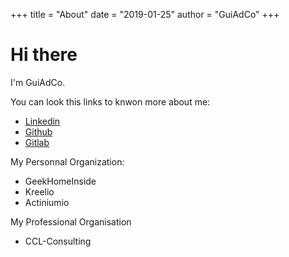 +++
title = "About"
date = "2019-01-25"
author = "GuiAdCo"
+++

# Hi there

I'm GuiAdCo.

You can look this links to knwon more about me:

- [Linkedin](https://www.linkedin.com/in/adevienn/)
- [Github](https://github.com/guiadco)
- [Gitlab](https://gitlab.com/guiadco?nav_source=navbar)

My Personnal Organization:

- GeekHomeInside
- Kreelio
- Actiniumio

My Professional Organisation

- CCL-Consulting